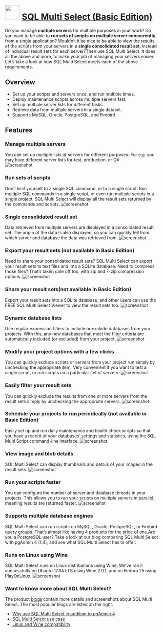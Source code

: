 ﻿# <img src="https://cdn.jsdelivr.net/gh/chtof/chocolatey-packages/manual/sql-multi-select/sql-multi-select.png" width="48" height="48"/> [SQL Multi Select (Basic Edition)](https://chocolatey.org/packages/sql-multi-select)

Do you manage **multiple servers** for multiple purposes in your work?  Do you want to be able to **run sets of scripts on multiple server concurrently**, from a single application?  Wouldn’t it be nice to be able to view the results of the scripts from your servers in a **single consolidated result set**, instead of individual result sets for each server?Then use SQL Multi Select.  It does all the above and more, to make your job of managing your servers easier.  Let’s take a look at how SQL Multi Select meets each of the above requirements.

## Overview
- Set up your scripts and servers once, and run multiple times.
- Deploy maintenance scripts across multiple servers fast.
- Set up multiple server lists for different tasks.
- Retrieve data from multiple servers in a single dataset.
- Supports MySQL, Oracle, PostgreSQL, and Firebird.

## Features
### Manage multiple servers
You can set up multiple lists of servers for different purposes.  For e.g. you may have different server lists for test, production, or QA.  
![screenshot](https://cdn.jsdelivr.net/gh/chtof/chocolatey-packages/manual/sql-multi-select/screenshot1.png)

### Run sets of scripts
Don’t limit yourself to a single SQL command, or to a single script.  Run multiple SQL commands in a single script, or even run multiple scripts in a single project.  SQL Multi Select will display all the result sets returned by the commands and scripts.
![screenshot](https://cdn.jsdelivr.net/gh/chtof/chocolatey-packages/manual/sql-multi-select/screenshot2.png)

### Single consolidated result set
Data retrieved from multiple servers are displayed in a consolidated result set.  The origin of the data is also displayed, so you can quickly tell from which server and database the data was retrieved from.
![screenshot](https://cdn.jsdelivr.net/gh/chtof/chocolatey-packages/manual/sql-multi-select/screenshot3.png)

### Export your result sets (not available in Basic Edition)
Need to share your consolidated result sets?  SQL Multi Select can export your result sets to text files and into a SQLite database.  Need to compress those files?  That’s taken care off too, with zip and 7-zip compression options.
![screenshot](https://cdn.jsdelivr.net/gh/chtof/chocolatey-packages/manual/sql-multi-select/screenshot4.png)

### Share your result sets(not available in Basic Edition)
Export your result sets into a SQLite database, and other users can use the FREE SQL Multi Select Viewer to view the result sets too.
![screenshot](https://cdn.jsdelivr.net/gh/chtof/chocolatey-packages/manual/sql-multi-select/screenshot5.png)

### Dynamic database lists
Use regular expression filters to include or exclude databases from your projects.  With this, any new databases that meet the filter criteria are automatically included (or excluded) from your project.
![screenshot](https://cdn.jsdelivr.net/gh/chtof/chocolatey-packages/manual/sql-multi-select/screenshot6.png)

### Modify your project options with a few clicks
You can quickly exclude scripts or servers from your project run simply by unchecking the appropriate item.  Very convenient if you want to test a single script, or run scripts on a particular set of servers.
![screenshot](https://cdn.jsdelivr.net/gh/chtof/chocolatey-packages/manual/sql-multi-select/screenshot7.png)

### Easily filter your result sets
You can quickly exclude the results from one or more servers from the result sets simply by unchecking the appropriate servers.
![screenshot](https://cdn.jsdelivr.net/gh/chtof/chocolatey-packages/manual/sql-multi-select/screenshot8.png)

### Schedule your projects to run periodically (not available in Basic Edition)
Easily set up and run daily maintenance and health check scripts so that you have a record of your databases’ settings and statistics, using the SQL Multi Script command-line interface.
![screenshot](https://cdn.jsdelivr.net/gh/chtof/chocolatey-packages/manual/sql-multi-select/screenshot9.png)

### View image and blob details
SQL Multi Select can display thumbnails and details of your images in the result sets.
![screenshot](https://cdn.jsdelivr.net/gh/chtof/chocolatey-packages/manual/sql-multi-select/screenshot10.png)

### Run your scripts faster
You can configure the number of server and database threads in your projects.  This allows you to run your scripts on multiple servers in parallel, meaning results are returned faster.
![screenshot](https://cdn.jsdelivr.net/gh/chtof/chocolatey-packages/manual/sql-multi-select/screenshot11.png)

### Supports multiple database engines
SQL Multi Select can run scripts on MySQL, Oracle, PostgreSQL, or Firebird query groups.  That’s almost like having 4 products for the price of one.Are you a PostgreSQL user?  Take a look at our blog comparing SQL Multi Select with pgAdmin 4 (1.4), and see what SQL Multi Select has to offer.

### Runs on Linux using Wine
SQL Multi Select runs on Linux distributions using Wine.  We’ve ran it successfully on Ubuntu 17.04 LTS using Wine 2.0.1, and on Fedora 25 using PlayOnLinux.
![screenshot](https://cdn.jsdelivr.net/gh/chtof/chocolatey-packages/manual/sql-multi-select/screenshot12.png)

### Want to know more about SQL Multi Select?
The product [blogs](https://www.yohz.com/blogs/category/sql-multi-select) contain more details and screenshots about SQL Multi Select.  The most popular blogs are listed on the right.
- [Why use SQL Multi Select in addition to pgAdmin 4](https://www.yohz.com/blogs/2017/05/02/why-use-sql-multi-select-in-addition-to-pgadmin-4)
- [SQL Multi Select use case](https://www.yohz.com/blogs/2017/04/04/sql-multi-select-use-case)
- [Linux and Wine compatibility](https://www.yohz.com/blogs/2017/05/15/linux-and-wine-compatibility)